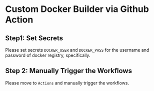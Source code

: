 # Custom Docker Builder via Github Action

## Step1: Set Secrets

Please set secrets `DOCKER_USER` and `DOCKER_PASS` for the username and password of docker registry, specifically.

## Step 2: Manually Trigger the Workflows

Please move to `Actions` and manually trigger the workflows.